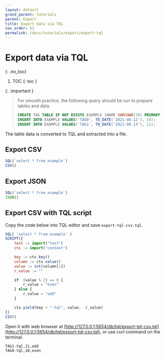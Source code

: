 ```yaml
---
layout: default
grand_parent: Tutorials
parent: Export
title: Export data via TQL
nav_order: 51
permalink: /docs/tutorials/export/export-tql
---
```


# Export data via TQL
{: .no_toc}

1. TOC
{: toc }

{: .important }
> For smooth practice, the following query should be run to prepare tables and data.
> ```sql
> CREATE TAG TABLE IF NOT EXISTS EXAMPLE (NAME VARCHAR(20) PRIMARY KEY, TIME DATETIME BASETIME, VALUE DOUBLE SUMMARIZED);
> INSERT INTO EXAMPLE VALUES('TAG0', TO_DATE('2021-08-12'), 10);
> INSERT INTO EXAMPLE VALUES('TAG1', TO_DATE('2021-08-13'), 11);
> ```
>

The table data is converted to TQL and extracted into a file.

## Export CSV

```js
SQL(`select * from example`)
CSV()
```

## Export JSON

```js
SQL(`select * from example`)
JSON()
```

## Export CSV with TQL script

Copy the code below into TQL editor and save `export-tql-csv.tql`.

```js
SQL( 'select * from example' )
SCRIPT({
    text := import("text")
    ctx := import("context")

    key := ctx.key()
    column := ctx.value()
    value := int(column[1])
    r_value := ""

    if  (value % 2) == 0 {
        r_value = "even"
    } else {
        r_value = "odd"
    }

    ctx.yield(key + "-tql", value,  r_value)
})
CSV()
```

Open it with web browser at [http://127.0.0.1:5654/db/tql/export-tql-csv.tql](http://127.0.0.1:5654/db/tql/export-tql-csv.tql), or use *curl* command on the terminal.

```sh
TAG1-tql,11,odd
TAG0-tql,10,even
```

